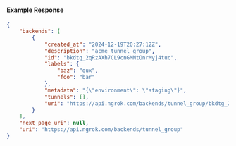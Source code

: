 <!-- Code generated for API Clients. DO NOT EDIT. -->

#### Example Response

```json
{
	"backends": [
		{
			"created_at": "2024-12-19T20:27:12Z",
			"description": "acme tunnel group",
			"id": "bkdtg_2qRzAXh7CL9cnGMNtOnrMyj4tuc",
			"labels": {
				"baz": "qux",
				"foo": "bar"
			},
			"metadata": "{\"environment\": \"staging\"}",
			"tunnels": [],
			"uri": "https://api.ngrok.com/backends/tunnel_group/bkdtg_2qRzAXh7CL9cnGMNtOnrMyj4tuc"
		}
	],
	"next_page_uri": null,
	"uri": "https://api.ngrok.com/backends/tunnel_group"
}
```
